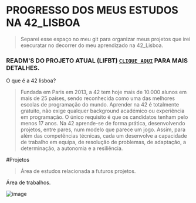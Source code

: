 # PROGRESSO DOS MEUS ESTUDOS NA 42_LISBOA

>Separei esse espaço no meu git para organizar meus projetos que irei execuratar no decorrer do meu aprendizado na 42_Lisboa.

### READM'S DO PROJETO ATUAL (LIFBT) [`CLIQUE AQUI`](https://github.com/Alef-Matos/42_lisboa/tree/master/libft_comment) PARA MAIS DETALHES.

O que é a 42 lisboa?

>Fundada em Paris em 2013, a 42 tem hoje mais de 10.000 alunos em mais de 25 países, sendo reconhecida como uma das melhores escolas de programação do mundo.
Aprender na 42 é totalmente gratuito, não exige qualquer background académico ou experiência em programação. O único requisito é que os candidatos tenham pelo menos 17 anos.
Na 42 aprende-se de forma prática, desenvolvendo projetos, entre pares, num modelo que parece um jogo. Assim, para além das competências técnicas, cada um desenvolve a capacidade de trabalho em equipa, de resolução de problemas, de adaptação, a determinação, a autonomia e a resiliência.

#Projetos

>Área de estudos relacionada a futuros projetos.



Área de trabalhos.

![image](https://user-images.githubusercontent.com/105389961/184242460-d414f3f2-26a3-4a37-80d3-5fce7c9dd55a.png) 
